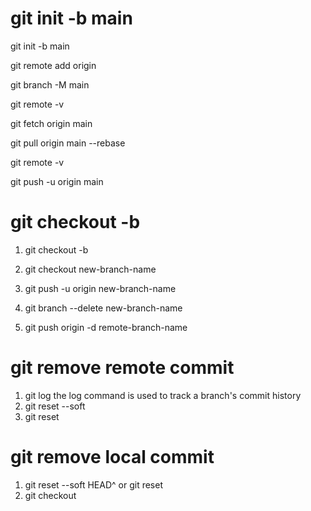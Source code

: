 # git init -b main
git init -b main

git remote add origin

git branch -M main

git remote -v

git fetch origin main

git pull origin main --rebase

git remote -v

git push -u origin main

# git checkout -b <new-branch-name>

1. git checkout -b <new-branch-name>

2. git checkout new-branch-name

3. git push -u origin new-branch-name

4. git branch --delete new-branch-name <git delete local branch> 

5. git push origin -d remote-branch-name <git delete remote branch>

# git remove remote commit

1. git log the log command is used to track a branch's commit history
2. git reset --soft <commit ID>
3. git reset <filename>
   
# git remove local commit

1. git reset --soft HEAD^ or git reset <filename>
2. git checkout <filename>


